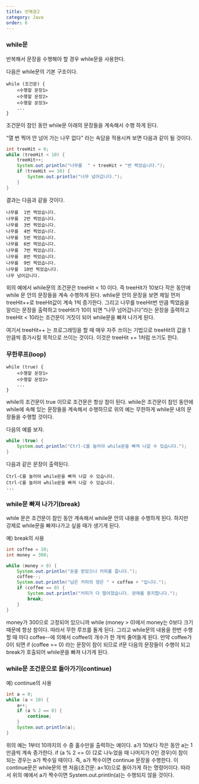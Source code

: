 ```yaml
---
title: 반복문2
category: Java
order: 6
---
```


### while문
반복해서 문장을 수행해야 할 경우 while문을 사용한다.

다음은 while문의 기본 구조이다.
```
while (조건문) {
    <수행할 문장1>
    <수행할 문장2>
    <수행할 문장3>
    ...
}
```
조건문이 참인 동안 while문 아래의 문장들을 계속해서 수행 하게 된다.

“열 번 찍어 안 넘어 가는 나무 없다” 라는 속담을 적용시켜 보면 다음과 같이 될 것이다.
```java
int treeHit = 0;
while (treeHit < 10) {
    treeHit++;
    System.out.println("나무를  " + treeHit + "번 찍었습니다.");
    if (treeHit == 10) {
        System.out.println("나무 넘어갑니다.");
    }
}
```

결과는 다음과 같을 것이다.
```
나무를  1번 찍었습니다.
나무를  2번 찍었습니다.
나무를  3번 찍었습니다.
나무를  4번 찍었습니다.
나무를  5번 찍었습니다.
나무를  6번 찍었습니다.
나무를  7번 찍었습니다.
나무를  8번 찍었습니다.
나무를  9번 찍었습니다.
나무를  10번 찍었습니다.
나무 넘어갑니다.
```
위의 예에서 while문의 조건문은 treeHit < 10 이다. 즉 treeHit가 10보다 작은 동안에 while 문 안의 문장들을 계속 수행하게 된다. whlie문 안의 문장을 보면 제일 먼저 treeHit++로 treeHit값이 계속 1씩 증가한다. 그리고 나무를 treeHit번 만큼 찍었음을 알리는 문장을 출력하고 treeHit가 10이 되면 “나무 넘어갑니다”라는 문장을 출력하고 treeHit < 10라는 조건문이 거짓이 되어 while문을 빠져 나가게 된다.

여기서 treeHit++ 는 프로그래밍을 할 때 매우 자주 쓰이는 기법으로 treeHit의 값을 1만큼씩 증가시킬 목적으로 쓰이는 것이다. 이것은 treeHit += 1처럼 쓰기도 한다.
### 무한루프(loop)
```
while (true) {    
    <수행할 문장1>     
    <수행할 문장2>
    ...
}
```
while의 조건문이 true 이므로 조건문은 항상 참이 된다. while은 조건문이 참인 동안에 while에 속해 있는 문장들을 계속해서 수행하므로 위의 예는 무한하게 while문 내의 문장들을 수행할 것이다.

다음의 예를 보자.
```java
while (true) {
    System.out.println("Ctrl-C를 눌러야 while문을 빠져 나갈 수 있습니다.");
}
```
다음과 같은 문장이 출력된다.
```
Ctrl-C를 눌러야 while문을 빠져 나갈 수 있습니다.
Ctrl-C를 눌러야 while문을 빠져 나갈 수 있습니다.
...
```
### while문 빠져 나가기(break)


while 문은 조건문이 참인 동안 계속해서 while문 안의 내용을 수행하게 된다. 하지만 강제로 while문을 빠져나가고 싶을 때가 생기게 된다.

예) break의 사용
```java
int coffee = 10;
int money = 300;

while (money > 0) {
    System.out.println("돈을 받았으니 커피를 줍니다.");
    coffee--;
    System.out.println("남은 커피의 양은 " + coffee + "입니다.");
    if (coffee == 0) {
        System.out.println("커피가 다 떨어졌습니다. 판매를 중지합니다.");
        break;
    }
}
```
money가 300으로 고정되어 있으니까 while (money > 0)에서 money는 0보다 크기 때문에 항상 참이다. 따라서 무한 루프를 돌게 된다. 그리고 while문의 내용을 한번 수행할 때 마다 coffee--에 의해서 coffee의 개수가 한 개씩 줄어들게 된다. 만약 coffee가 0이 되면 if (coffee == 0) 라는 문장이 참이 되므로 if문 다음의 문장들이 수행이 되고 break가 호출되어 while문을 빠져 나가게 된다.
### while문 조건문으로 돌아가기(continue)

예) continue의 사용
```java
int a = 0;
while (a < 10) {
    a++;
    if (a % 2 == 0) {
        continue;
    }
    System.out.println(a);
}
```
위의 예는 1부터 10까지의 수 중 홀수만을 출력하는 예이다. a가 10보다 작은 동안 a는 1만큼씩 계속 증가한다. if (a % 2 == 0) (2로 나누었을 때 나머지가 0인 경우)이 참이 되는 경우는 a가 짝수일 때이다. 즉, a가 짝수이면 continue 문장을 수행한다. 이 continue문은 while문의 맨 처음(조건문: a<10)으로 돌아가게 하는 명령어이다. 따라서 위의 예에서 a가 짝수이면 System.out.println(a)는 수행되지 않을 것이다.